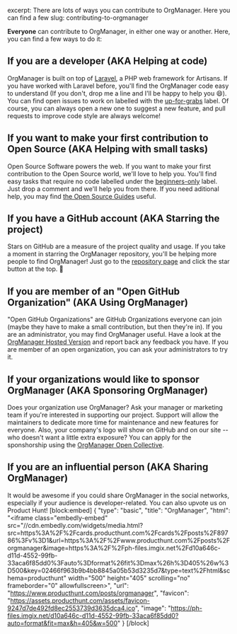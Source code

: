 excerpt: There are lots of ways you can contribute to OrgManager. Here you can find a few
slug: contributing-to-orgmanager

**Everyone** can contribute to OrgManager, in either one way or another. Here, you can find a few ways to do it:

## If you are a developer (AKA Helping at code)

OrgManager is built on top of [Laravel](https://laravel.com), a PHP web framework for Artisans. If you have worked with Laravel before, you'll find the OrgManager code easy to understand (If you don't, drop me a line and I'll be happy to help you :smile:). You can find open issues to work on labelled with the [up-for-grabs](https://github.com/orgmanager/orgmanager/labels/up-for-grabs) label. Of course, you can always open a new one to suggest a new feature, and pull requests to improve code style are always welcome!

## If you want to make your first contribution to Open Source (AKA Helping with small tasks)

Open Source Software powers the web. If you want to make your first contribution to the Open Source world, we'll love to help you. You'll find easy tasks that require no code labelled under the [beginners-only](https://github.com/orgmanager/orgmanager/labels/beginners-only) label. Just drop a comment and we'll help you from there. If you need aditional help, you may find [the Open Source Guides](https://opensource.guide) useful.

## If you have a GitHub account (AKA Starring the project)

Stars on GitHub are a measure of the project quality and usage. If you take a moment in starring the OrgManager repository, you'll be helping more people to find OrgManager! Just go to the [repository page](http://github.com/orgmanager/orgmanager) and click the star button at the top. :star2:

## If you are member of an "Open GitHub Organization" (AKA Using OrgManager)

"Open GitHub Organizations" are GitHub Organizations everyone can join (maybe they have to make a small contribution, but then they're in). If you are an administrator, you may find OrgManager useful. Have a look at the [OrgManager Hosted Version](doc:about-the-orgmanager-hosted-version) and report back any feedback you have. If you are member of an open organization, you can ask your administrators to try it.

## If your organizations would like to sponsor OrgManager (AKA Sponsoring OrgManager)

Does your organization use OrgManager? Ask your manager or marketing team if you're interested in supporting our project. Support will allow the maintainers to dedicate more time for maintenance and new features for everyone. Also, your company's logo will show on GitHub and on our site -- who doesn't want a little extra exposure?
You can apply for the sponshorship using the [OrgManager Open Collective](https://opencollective.com/orgmanager).

## If you are an influential person (AKA Sharing OrgManager)

It would be awesome if you could share OrgManager in the social networks, especially if your audience is developer-related. You can also upvote us on Product Hunt!
[block:embed]
{
  "type": "basic",
  "title": "OrgManager",
  "html": "<iframe class=\"embedly-embed\" src=\"//cdn.embedly.com/widgets/media.html?src=https%3A%2F%2Fcards.producthunt.com%2Fcards%2Fposts%2F89786%3Fv%3D1&url=https%3A%2F%2Fwww.producthunt.com%2Fposts%2Forgmanager&image=https%3A%2F%2Fph-files.imgix.net%2Fd10a646c-d11d-4552-99fb-33aca6f85dd0%3Fauto%3Dformat%26fit%3Dmax%26h%3D405%26w%3D500&key=02466f963b9b4bb8845a05b53d3235d7&type=text%2Fhtml&schema=producthunt\" width=\"500\" height=\"405\" scrolling=\"no\" frameborder=\"0\" allowfullscreen></iframe>",
  "url": "https://www.producthunt.com/posts/orgmanager",
  "favicon": "https://assets.producthunt.com/assets/favicon-9247d7de492fd8ec2553739d3635dca4.ico",
  "image": "https://ph-files.imgix.net/d10a646c-d11d-4552-99fb-33aca6f85dd0?auto=format&fit=max&h=405&w=500"
}
[/block]